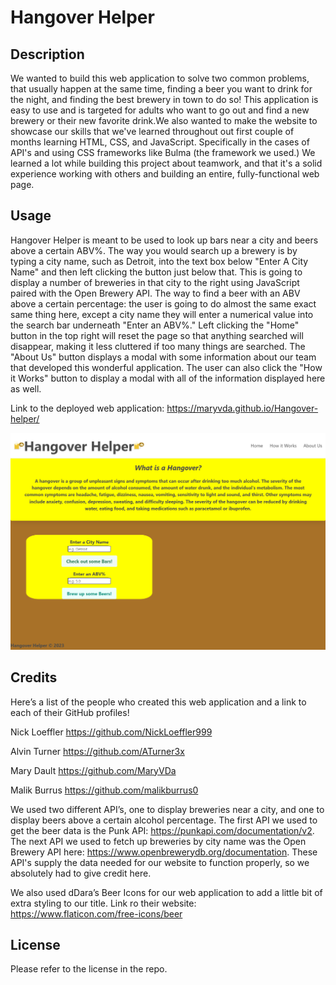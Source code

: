# Hangover Helper

## Description

We wanted to build this web application to solve two common problems, that usually happen at the same time, finding a beer you want to drink for the night, and finding the best brewery in town to do so! This application is easy to use and is targeted for adults who want to go out and find a new brewery or their new favorite drink.We also wanted to make the website to showcase our skills that we've learned throughout out first couple of months learning HTML, CSS, and JavaScript. Specifically in the cases of API's and using CSS frameworks like Bulma (the framework we used.) We learned a lot while building this project about teamwork, and that it's a solid experience working with others and building an entire, fully-functional web page.

## Usage

Hangover Helper is meant to be used to look up bars near a city and beers above a certain ABV%. The way you would search up a brewery is by typing a city name, such as Detroit, into the text box below "Enter A City Name" and then left clicking the button just below that. This is going to display a number of breweries in that city to the right using JavaScript paired with the Open Brewery API. The way to find a beer with an ABV above a certain percentage: the user is going to do almost the same exact same thing here, except a city name they will enter a numerical value into the search bar underneath "Enter an ABV%." Left clicking the "Home" button in the top right will reset the page so that anything searched will disappear, making it less cluttered if too many things are searched. The "About Us" button displays a modal with some information about our team that developed this wonderful application. The user can also click the "How it Works" button to display a modal with all of the information displayed here as well.

Link to the deployed web application:  https://maryvda.github.io/Hangover-helper/

![Hangover Helper Home Page](./images/hangover-helper-1.png)

## Credits

Here’s a list of the people who created this web application and a link to each of their GitHub profiles!

Nick Loeffler
https://github.com/NickLoeffler999

Alvin Turner
https://github.com/ATurner3x

Mary Dault
https://github.com/MaryVDa

Malik Burrus
https://github.com/malikburrus0

We used two different API’s, one to display breweries near a city, and one to display beers above a certain alcohol percentage. The first API we used to get the beer data is the Punk API: https://punkapi.com/documentation/v2. The next API we used to fetch up breweries by city name was the Open Brewery API here: https://www.openbrewerydb.org/documentation. These API's supply the data needed for our website to function properly, so we absolutely had to give credit here.

We also used dDara’s Beer Icons for our web application to add a little bit of extra styling to our title.
Link ro their website: https://www.flaticon.com/free-icons/beer

## License

Please refer to the license in the repo.
